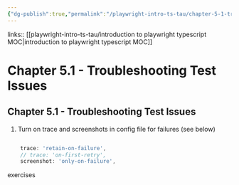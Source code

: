```yaml
---
{"dg-publish":true,"permalink":"/playwright-intro-ts-tau/chapter-5-1-troubleshooting-test-issues/","created":"","updated":""}
---
```


links:: [[playwright-intro-ts-tau/introduction to playwright typescript MOC\|introduction to playwright typescript MOC]]

# Chapter 5.1 - Troubleshooting Test Issues

## Chapter 5.1 - Troubleshooting Test Issues

1. Turn on trace and screenshots in config file for failures (see below)


```playwright.config.ts

    trace: 'retain-on-failure',
    // trace: 'on-first-retry',
    screenshot: 'only-on-failure',
```

exercises